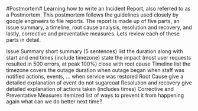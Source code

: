 #Postmortem#
Learning how to write an Incident Report, also referred to as a Postmortem. This postmortem follows the guidelines used closely by google engineers to file reports. The report is made up of five parts, an issue summary, a timeline, root cause analysis, resolution and recovery, and lastly, corrective and preventative measures. Lets review each of these parts in detail.

Issue Summary
short summary (5 sentences)
list the duration along with start and end times (include timezone)
state the impact (most user requests resulted in 500 errors, at peak 100%)
close with root cause
Timeline
list the timezone
covers the outage duration
when outage began
when staff was notified
actions, events, …
when service was restored
Root Cause
give a detailed explanation of event
do not sugarcoat
Resolution and recovery
give detailed explanation of actions taken (includes times)
Corrective and Preventative Measures
itemized list of ways to prevent it from happening again
what can we do better next time?
